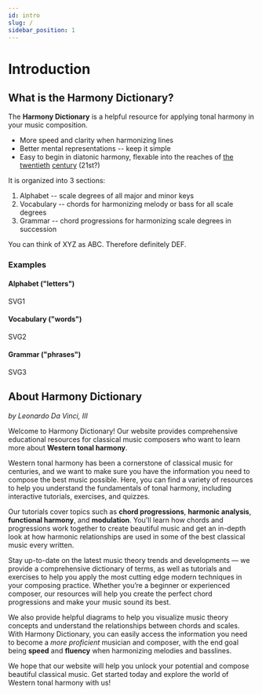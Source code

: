 ```yaml
---
id: intro
slug: /
sidebar_position: 1
---
```


# Introduction

## What is the Harmony Dictionary?

The **Harmony Dictionary** is a helpful resource for applying tonal harmony in your music composition.
- More speed and clarity when harmonizing lines
- Better mental representations -- keep it simple
- Easy to begin in diatonic harmony, flexable into the reaches of [the](https://www.goodreads.com/book/show/890009.Twentieth_Century_Harmony) [twentieth](https://www.goodreads.com/book/show/1000318.Harmony_Book) [century](https://www.scribd.com/doc/169080100/Harmonic-Materials-of-Modern-Music-Howard-Hanson) (21st?)

It is organized into 3 sections:
1. Alphabet -- scale degrees of all major and minor keys
2. Vocabulary -- chords for harmonizing melody or bass for all scale degrees
3. Grammar -- chord progressions for harmonizing scale degrees in succession

You can think of XYZ as ABC. Therefore definitely DEF.

### Examples
#### Alphabet ("letters")
SVG1

#### Vocabulary ("words")
SVG2

#### Grammar ("phrases")
SVG3

## About Harmony Dictionary
_by Leonardo Da Vinci, III_

Welcome to Harmony Dictionary! Our website provides comprehensive educational resources for classical music composers who want to learn more about **Western tonal harmony**.

Western tonal harmony has been a cornerstone of classical music for centuries, and we want to make sure you have the information you need to compose the best music possible. Here, you can find a variety of resources to help you understand the fundamentals of tonal harmony, including interactive tutorials, exercises, and quizzes.

Our tutorials cover topics such as **chord progressions**, **harmonic analysis**, **functional harmony**, and **modulation**. You'll learn how chords and progressions work together to create beautiful music and get an in-depth look at how harmonic relationships are used in some of the best classical music every written.

Stay up-to-date on the latest music theory trends and developments — we provide a comprehensive dictionary of terms, as well as tutorials and exercises to help you apply the most cutting edge modern techniques in your composing practice. Whether you’re a beginner or experienced composer, our resources will help you create the perfect chord progressions and make your music sound its best. 

We also provide helpful diagrams to help you visualize music theory concepts and understand the relationships between chords and scales. With Harmony Dictionary, you can easily access the information you need to become a *more proficient* musician and composer, with the end goal being **speed** and **fluency** when harmonizing melodies and basslines.

We hope that our website will help you unlock your potential and compose beautiful classical music. Get started today and explore the world of Western tonal harmony with us!
